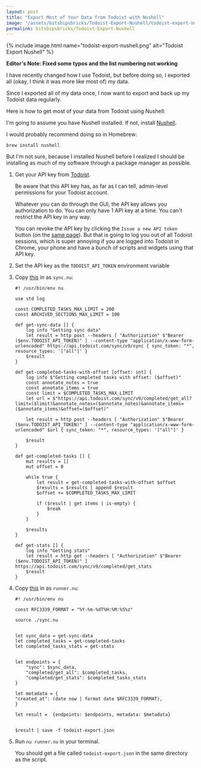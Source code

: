 ```yaml
---
layout: post
title: "Export Most of Your Data from Todoist with Nushell"
image: "/assets/bitsbipsbricks/Todoist-Export-Nushell/todoist-export-nushell.png"
permalink: bitsbipsbricks/Todoist-Export-Nushell
---
```


{% include image.html 
  name="todoist-export-nushell.png" 
  alt="Todoist Export Nushell" 
%}

**Editor's Note: Fixed some typos and the list numbering not working**

I have recently changed how I use Todoist, but before doing so, I exported all (okay, I think it was more like most of) my data.

Since I exported all of my data once, I now want to export and back up my Todoist data regularly.

Here is how to get most of your data from Todoist using Nushell:

I'm going to assume you have Nushell installed. If not, install [Nushell](https://www.nushell.sh/book/installation).

I would probably recommend doing so in Homebrew:

```
brew install nushell
```

But I'm not sure, because I installed Nushell before I realized I should be installing as much of my software through a package manager as possible.


1. Get your API key from [Todoist](https://app.todoist.com/app/settings/integrations/developer). 

    Be aware that this API key has, as far as I can tell, admin-level permissions for your Todoist account. 

    Whatever you can do through the GUI, the API key allows you authorization to do. You can
    only have 1 API key at a time. You can't restrict the API key in any way. 

    You can revoke the API key by clicking the `Issue a new API token` button (on the [same page](https://app.todoist.com/app/settings/integrations/developer)). But that is going to log you out of all Todoist sessions, which is super annoying if you are logged into Todoist in Chrome, your phone and have a bunch of scripts and widgets using that API key.

2. Set the API key as the `TODOIST_API_TOKEN` environment variable

3. Copy [this](/assets/bitsbipsbricks/Todoist-Export-Nushell/sync.nu) in as `sync.nu`:

    ```
    #! /usr/bin/env nu

    use std log

    const COMPLETED_TASKS_MAX_LIMIT = 200
    const ARCHIVED_SECTIONS_MAX_LIMIT = 100

    def get-sync-data [] {
        log info "Getting sync data"
        let result = http post --headers [ "Authorization" $"Bearer ($env.TODOIST_API_TOKEN)" ] --content-type "application/x-www-form-urlencoded" https://api.todoist.com/sync/v9/sync { sync_token: "*", resource_types: '["all"]' }
        $result
    }

    def get-completed-tasks-with-offset [offset: int] {
        log info $"Getting completed tasks with offset: ($offset)"
        const annotate_notes = true
        const annotate_items = true
        const limit = $COMPLETED_TASKS_MAX_LIMIT
        let url = $"https://api.todoist.com/sync/v9/completed/get_all?limit=($limit)&annotate_notes=($annotate_notes)&annotate_items=($annotate_items)&offset=($offset)"

        let result = http post --headers [ "Authorization" $"Bearer ($env.TODOIST_API_TOKEN)" ] --content-type "application/x-www-form-urlencoded" $url { sync_token: "*", resource_types: '["all"]' }
        
        $result
    }

    def get-completed-tasks [] {
        mut results = []
        mut offset = 0

        while true {
            let result = get-completed-tasks-with-offset $offset
            $results = $results | append $result
            $offset += $COMPLETED_TASKS_MAX_LIMIT

            if ($result | get items | is-empty) {
                break
            }
        }

        $results
    }

    def get-stats [] {
        log info "Getting stats"
        let result = http get --headers [ "Authorization" $"Bearer ($env.TODOIST_API_TOKEN)" ] https://api.todoist.com/sync/v9/completed/get_stats
        $result
    }
    ```

4. Copy [this](/assets/bitsbipsbricks/Todoist-Export-Nushell/runner.nu) in as `runner.nu`:

    ```
    #! /usr/bin/env nu

    const RFC3339_FORMAT = "%Y-%m-%dT%H:%M:%S%z"

    source ./sync.nu


    let sync_data = get-sync-data
    let completed_tasks = get-completed-tasks
    let completed_tasks_stats = get-stats


    let endpoints = {
        "sync": $sync_data,
        "completed/get_all": $completed_tasks,
        "completed/get_stats": $completed_tasks_stats
    }

    let metadata = {
    "created_at": (date now | format date $RFC3339_FORMAT),
    }

    let result =  {endpoints: $endpoints, metadata: $metadata}


    $result | save -f todoist-export.json
    ```


5. Run `nu runner.nu` in your terminal.

    You should get a file called `todoist-export.json` in the same directory as the script.
